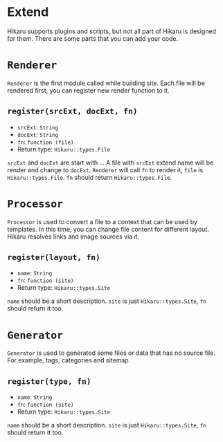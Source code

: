 Extend
======

Hikaru supports plugins and scripts, but not all part of Hikaru is designed for them. There are some parts that you can add your code.

# `Renderer`

`Renderer` is the first module called while building site. Each file will be rendered first, you can register new render function to it.

## `register(srcExt, docExt, fn)`

- `srcExt`: `String`
- `docExt`: `String`
- `fn`: `function (file)`
- Return type: `Hikaru::types.File`

`srcExt` and `docExt` are start with `.`. A file with `srcExt` extend name will be render and change to `docExt`. `Renderer` will call `fn` to render it, `file` is `Hikaru::types.File`. `fn` should return `Hikaru::types.File`.

# `Processor`

`Processor` is used to convert a file to a context that can be used by templates. In this time, you can change file content for different layout. Hikaru resolves links and image sources via it.

## `register(layout, fn)`

- `name`: `String`
- `fn`: `function (site)`
- Return type: `Hikaru::types.Site`

`name` should be a short description. `site` is just `Hikaru::types.Site`, `fn` should return it too.

# `Generator`

`Generator` is used to generated some files or data that has no source file. For example, tags, categories and sitemap.

## `register(type, fn)`

- `name`: `String`
- `fn`: `function (site)`
- Return type: `Hikaru::types.Site`

`name` should be a short description. `site` is just `Hikaru::types.Site`, `fn` should return it too.
